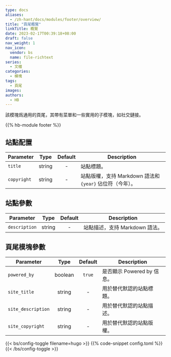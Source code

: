 ```yaml
---
type: docs
aliases:
  - /zh-hant/docs/modules/footer/overview/
title: "頁尾概覽"
linkTitle: 概覽
date: 2023-02-17T00:39:18+08:00
draft: false
nav_weight: 1
nav_icon:
  vendor: bs
  name: file-richtext
series:
  - 文檔
categories:
  - 模塊
tags:
  - 頁尾
images:
authors:
  - HB
---
```


該模塊爲通用的頁尾，其帶有菜單和一些實用的子模塊，如社交鏈接。

<!--more-->

{{% hb-module footer %}}

## 站點配置

| Parameter   |  Type  | Default | Description                                              |
| ----------- | :----: | :-----: | -------------------------------------------------------- |
| `title`     | string |    -    | 站點標題。                                               |
| `copyright` | string |    -    | 站點版權，支持 Markdown 語法和 `{year}` 佔位符（今年）。 |

## 站點參數

| Parameter     |  Type  | Default | Description                    |
| ------------- | :----: | :-----: | ------------------------------ |
| `description` | string |    -    | 站點描述，支持 Markdown 語法。 |

## 頁尾模塊參數

| Parameter    |  Type   | Default | Description                |
| ------------ | :-----: | :-----: | -------------------------- |
| `powered_by` | boolean | `true`  | 是否顯示 Powered by 信息。 |
| `site_title` | string  |    -    | 用於替代默認的站點標題。   |
| `site_description` | string  |    -    | 用於替代默認的站點描述。 |
| `site_copyright` | string  |    -    | 用於替代默認的站點版權。 |

{{< bs/config-toggle filename=hugo >}}
{{% code-snippet config.toml %}}
{{< /bs/config-toggle >}}
